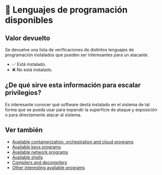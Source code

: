 # 🧪 Lenguajes de programación disponibles

## Valor devuelto
Se devuelve una lista de verificaciones de distintos lenguajes de programación instalados que pueden ser interesantes para un atacante.

- ✅ Está instalado.
- ❌ No está instalado.

## ¿De qué sirve esta información para escalar privilegios?
Es interesante conocer qué software destá instalado en el sistema de tal forma que se pueda usar para expandir la superficie de ataque y exposición o para directamente atacar al sistema.

## Ver también
- [Available containerization, orchestration and cloud programs](containersoft)
- [Available keys programs](keysoft)
- [Available network programs](netsoft)
- [Available shells](shells)
- [Compilers and decompilers](compilers)
- [Other interesting available programs](othersoft)